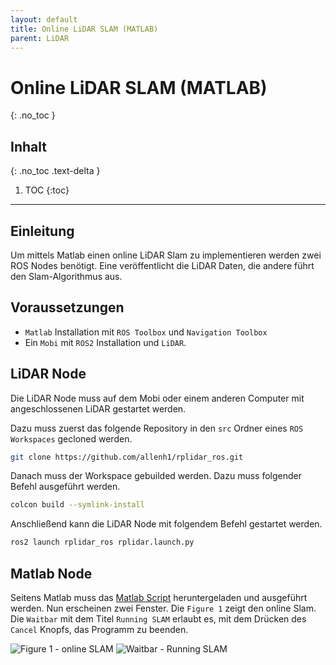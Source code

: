 ```yaml
---
layout: default
title: Online LiDAR SLAM (MATLAB)
parent: LiDAR
---
```


# Online LiDAR SLAM (MATLAB)
{: .no_toc }

## Inhalt
{: .no_toc .text-delta }

1. TOC
{:toc}

---

## Einleitung

Um mittels Matlab einen online LiDAR Slam zu implementieren werden zwei ROS Nodes benötigt. Eine veröffentlicht die LiDAR Daten, die andere führt den Slam-Algorithmus aus.

## Voraussetzungen

- `Matlab` Installation mit `ROS Toolbox` und `Navigation Toolbox`
- Ein `Mobi` mit `ROS2` Installation und `LiDAR`.

## LiDAR Node

Die LiDAR Node muss auf dem Mobi oder einem anderen Computer mit angeschlossenen LiDAR gestartet werden.

Dazu muss zuerst das folgende Repository in den `src` Ordner eines `ROS Workspaces` gecloned werden.

```bash
git clone https://github.com/allenh1/rplidar_ros.git
```

Danach muss der Workspace gebuilded werden. Dazu muss folgender Befehl ausgeführt werden.

```bash
colcon build --symlink-install
```

Anschließend kann die LiDAR Node mit folgendem Befehl gestartet werden.

```bash
ros2 launch rplidar_ros rplidar.launch.py
```

## Matlab Node

Seitens Matlab muss das [Matlab Script](https://github.com/Flo2410/MobiController-Docs/blob/main/assets/code/matlab/lidar_online.m) heruntergeladen und ausgeführt werden.
Nun erscheinen zwei Fenster. Die `Figure 1` zeigt den online Slam. Die `Waitbar` mit dem Titel `Running SLAM` erlaubt es, mit dem Drücken des `Cancel` Knopfs, das Programm zu beenden.

![Figure 1 - online SLAM]({{site.url}}/assets/imgs/lidar/matlab_slam_figure.png "Figure 1")
![Waitbar - Running SLAM]({{site.url}}/assets/imgs/lidar/matlab_cancel_running_slam.png "Waitbar")

